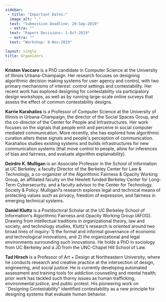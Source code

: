 ```yaml
---
sidebar:
 - title: "Important Dates:"
  image_alt: "."
  text: "Submission Deadline: 20-Sep-2019"
  - extra: ""
  text: "Papers Decisions: 1-Oct-2019"
  - extra: ""
  text: "Workshop: 9-Nov-2019"

layout: single
title: Organizers
---
```


**Kristen Vaccaro** is a PhD candidate in Computer Science at the University of Illinois Urbana-Champaign. Her research focuses on designing algorithmic decision making systems for user agency and control, with two primary mechanisms of interest: control settings and contestability. Her recent work has explored designing for contestability via participatory design workshops, as well as by running large-scale online surveys that assess the effect of common contestability designs.

**Karrie Karahalios** is a Professor of Computer Science at the University of Illinois in Urbana-Champaign, the director of the Social Spaces Group, and the co-director of the Center for People and Infrastructures. Her work focuses on the signals that people emit and perceive in social computer mediated communication.  More recently, she has explored how algorithmic curation alters these signals and people's perception of communication. Karahalios studies existing systems and builds infrastructures for new communication systems (that move control to people, allow for inferences of bias and fairness, and evaluate algorithm explainability).

**Deirdre K. Mulligan** is an Associate Professor in the School of Information at UC Berkeley, a faculty Director of the Berkeley Center for Law \& Technology, a co-organizer of the Algorithmic Fairness \& Opacity Working Group, an affiliated faculty on the Hewlett funded Berkeley Center for Long-Term Cybersecurity, and a faculty advisor to the Center for Technology, Society \& Policy. Mulligan?s research explores legal and technical means of protecting values such as privacy, freedom of expression, and fairness in emerging technical systems.

**Daniel Kluttz** is a Postdoctoral Scholar at the UC Berkeley School of Information's Algorithmic Fairness and Opacity Working Group (AFOG). Drawing from intellectual traditions in organizational theory, law and society, and technology studies, Kluttz's research is oriented around two broad lines of inquiry: 1) the formal and informal governance of economic and technological innovations, and 2) the organizational and legal environments surrounding such innovations. He holds a PhD in sociology from UC Berkeley and a JD from the UNC-Chapel Hill School of Law.

**Tad Hirsch** is a Professor of Art + Design at Northeastern University, where he conducts research and creative practice at the intersection of design, engineering, and social justice. He is currently developing automated assessment and training tools for addiction counseling and mental health; prior work has tackled such thorny issues as human trafficking, environmental justice, and public protest.  His pioneering work on ``Designing Contestability" identified contestability as a new principle for designing systems that evaluate human behavior.
